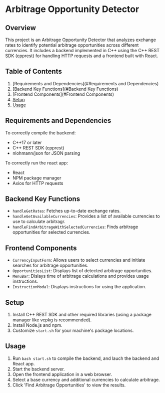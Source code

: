 # Arbitrage Opportunity Detector

## Overview

This project is an Arbitrage Opportunity Detector that analyzes exchange rates to identify potential arbitrage opportunities across different currencies. It includes a backend implemented in C++ using the C++ REST SDK (cpprest) for handling HTTP requests and a frontend built with React.

## Table of Contents

1. [Requirements and Dependencies](#Requirements and Dependencies)
2. [Backend Key Functions](#Backend Key Functions)
3. [Frontend Components](#Frontend Components)
4. [Setup](#Setup)
5. [Usage](#Usage)

## Requirements and Dependencies

To correctly compile the backend:

- C++17 or later
- C++ REST SDK (cpprest)
- nlohmann/json for JSON parsing

To correctly run the react app:

- React
- NPM package manager
- Axios for HTTP requests

## Backend Key Functions

- `handleGetRates`: Fetches up-to-date exchange rates.
- `handleGetAvailableCurrencies`: Provides a list of available currencies to use to calculate arbitragr.
- `handleFindArbitrageWithSelectedCurrencies`: Finds arbitrage opportunities for selected currencies.

## Frontend Components

- `CurrencyInputForm`: Allows users to select currencies and initiate searches for arbitrage opportunities.
- `OpportunitiesList`: Displays list of detected arbitrage opportunities.
- `MenuBar`: Dislays time of arbitrage calculations and provides usage instructions.
- `InstructionModal`: Displays instructions for using the application.

## Setup

1. Install C++ REST SDK and other required libraries (using a package manager like vcpkg is recommended).
2. Install Node.js and npm.
3. Customize `start.sh` for your machine's package locations.

## Usage

1. Run `bash start.sh` to compile the backend, and lauch the backend and React app.
2. Start the backend server.
3. Open the frontend application in a web browser.
4. Select a base currency and additional currencies to calculate arbitrage.
5. Click 'Find Arbitrage Opportunities' to view the results.

